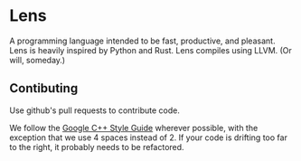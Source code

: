 Lens
====

A programming language intended to be fast, productive, and pleasant.
Lens is heavily inspired by Python and Rust.
Lens compiles using LLVM. (Or will, someday.)

Contibuting
-----------
Use github's pull requests to contribute code.

We follow the [Google C++ Style Guide](http://google-styleguide.googlecode.com/svn/trunk/cppguide.html)
wherever possible, with the exception that we use 4 spaces instead of 2. If
your code is drifting too far to the right, it probably needs to be refactored.